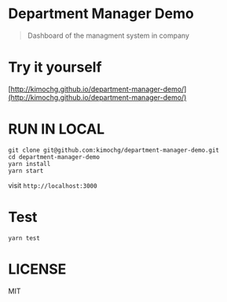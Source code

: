 # Department Manager Demo

> Dashboard of the managment system in company

# Try it yourself

[http://kimochg.github.io/department-manager-demo/](http://kimochg.github.io/department-manager-demo/)

# RUN IN LOCAL

```
git clone git@github.com:kimochg/department-manager-demo.git
cd department-manager-demo
yarn install
yarn start
```

visit `http://localhost:3000`

# Test

```
yarn test
```

# LICENSE

MIT
